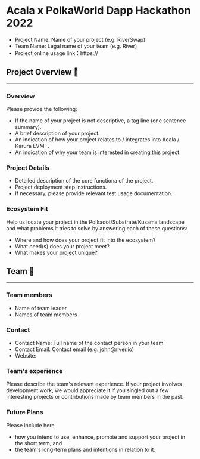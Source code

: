 # Acala x PolkaWorld Dapp Hackathon 2022

- Project Name: Name of your project (e.g. RiverSwap)
- Team Name: Legal name of your team (e.g. River)
- Project online usage link：https://

## Project Overview 📄

----

### Overview

Please provide the following:

- If the name of your project is not descriptive, a tag line (one sentence summary).
- A brief description of your project.
- An indication of how your project relates to / integrates into Acala / Karura EVM+.
- An indication of why your team is interested in creating this project.

### Project Details

- Detailed description of the core functiona of the project.
- Project deployment step instructions.
- If necessary, please provide relevant test usage documentation.

### Ecosystem Fit

Help us locate your project in the Polkadot/Substrate/Kusama landscape and what problems it tries to solve by answering each of these questions:

- Where and how does your project fit into the ecosystem?
- What need(s) does your project meet?
- What makes your project unique?


## Team 👥

----

### Team members

- Name of team leader
- Names of team members

### Contact

- Contact Name: Full name of the contact person in your team
- Contact Email: Contact email (e.g. john@river.io)
- Website:

### Team's experience

Please describe the team's relevant experience. If your project involves development work, we would appreciate it if you singled out a few interesting projects or contributions made by team members in the past. 

### Future Plans

Please include here

- how you intend to use, enhance, promote and support your project in the short term, and
- the team's long-term plans and intentions in relation to it.
